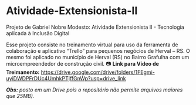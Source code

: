 # Atividade-Extensionista-II
Projeto de Gabriel Nobre Modesto: Atividade Extensionista II - Tecnologia aplicada à Inclusão Digital

Esse projeto consiste no treinamento virtual para uso da ferramenta de colaboração e aplicativo “Trello” para pequenos negócios de Herval – RS.
O mesmo foi aplicado no município de Herval (RS) no Bairro Grafulha com um microempreendedor de construção civil.
📷 **Link para Vídeo de Treimanento:**
https://drive.google.com/drive/folders/1FEgmi-uyiDWDPFrDUc4UmhkPTjffGnWp?usp=drive_link

_**Obs:** posto em um Drive pois o repositório não permite arquivos maiores que 25MB)._

